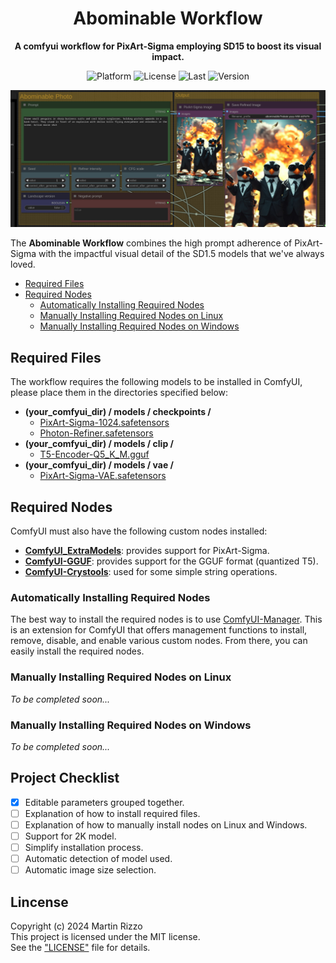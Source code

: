<div align="center">

# Abominable Workflow
**A comfyui workflow for PixArt-Sigma employing SD15 to boost its visual impact.**

<p>
<img alt="Platform" src="https://img.shields.io/badge/platform-ComfyUI-33F">
<img alt="License"  src="https://img.shields.io/github/license/martin-rizzo/AbominableWorkflow?color=11D">
<img alt="Last"     src="https://img.shields.io/github/last-commit/martin-rizzo/AbominableWorkflow">
<img alt="Version"  src="https://img.shields.io/github/v/tag/martin-rizzo/AbominableWorkflow?label=version">
</p>

![Abominable Screenshot](examples/abominable_screenshot.jpg)

</div>

The **Abominable Workflow** combines the high prompt adherence of PixArt-Sigma
with the impactful visual detail of the SD1.5 models that we've always loved.

 * [Required Files](#required-files)
 * [Required Nodes](#required-nodes)
   * [Automatically Installing Required Nodes](#automatically-installing-required-nodes)
   * [Manually Installing Required Nodes on Linux](#manually-installing-required-nodes-on-linux)
   * [Manually Installing Required Nodes on Windows](#manually-installing-required-nodes-on-windows)

## Required Files

The workflow requires the following models to be installed in ComfyUI, please
place them in the directories specified below:

 * __(your_comfyui_dir) / models / checkpoints /__
   * [PixArt-Sigma-1024.safetensors](
     https://huggingface.co/martin-rizzo/AbominableWorkflow/tree/main/checkpoints)
   * [Photon-Refiner.safetensors](
     https://huggingface.co/martin-rizzo/AbominableWorkflow/tree/main/checkpoints)
 * __(your_comfyui_dir) / models / clip /__
   * [T5-Encoder-Q5_K_M.gguf](
     https://huggingface.co/martin-rizzo/AbominableWorkflow/tree/main/clip)
 * __(your_comfyui_dir) / models / vae /__
   * [PixArt-Sigma-VAE.safetensors](
     https://huggingface.co/martin-rizzo/AbominableWorkflow/tree/main/vae)

## Required Nodes

ComfyUI must also have the following custom nodes installed:
 * [__ComfyUI_ExtraModels__](
   https://github.com/city96/ComfyUI_ExtraModels): provides support for PixArt-Sigma.
 * [__ComfyUI-GGUF__](
   https://github.com/city96/ComfyUI-GGUF): provides support for the GGUF format (quantized T5).
 * [__ComfyUI-Crystools__](
   https://github.com/crystian/ComfyUI-Crystools): used for some simple string operations.

### Automatically Installing Required Nodes

The best way to install the required nodes is to use [ComfyUI-Manager](https://github.com/ltdrdata/ComfyUI-Manager).
This is an extension for ComfyUI that offers management functions to install,
remove, disable, and enable various custom nodes. From there, you can easily
install the required nodes.

### Manually Installing Required Nodes on Linux

*To be completed soon...*

### Manually Installing Required Nodes on Windows

*To be completed soon...*

## Project Checklist

- [x] Editable parameters grouped together.
- [ ] Explanation of how to install required files.
- [ ] Explanation of how to manually install nodes on Linux and Windows.
- [ ] Support for 2K model.
- [ ] Simplify installation process.
- [ ] Automatic detection of model used.
- [ ] Automatic image size selection.

## Lincense

Copyright (c) 2024 Martin Rizzo  
This project is licensed under the MIT license.  
See the ["LICENSE"](LICENSE) file for details.

